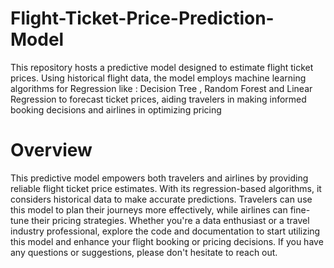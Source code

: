 # Flight-Ticket-Price-Prediction-Model
This repository hosts a predictive model designed to estimate flight ticket prices. Using historical flight data, the model employs machine learning algorithms for Regression like : Decision Tree , Random Forest and Linear Regression to forecast ticket prices, aiding travelers in making informed booking decisions and airlines in optimizing pricing 
# Overview
This predictive model empowers both travelers and airlines by providing reliable flight ticket price estimates. With its regression-based algorithms, it considers historical data to make accurate predictions. Travelers can use this model to plan their journeys more effectively, while airlines can fine-tune their pricing strategies. Whether you're a data enthusiast or a travel industry professional, explore the code and documentation to start utilizing this model and enhance your flight booking or pricing decisions. If you have any questions or suggestions, please don't hesitate to reach out.
